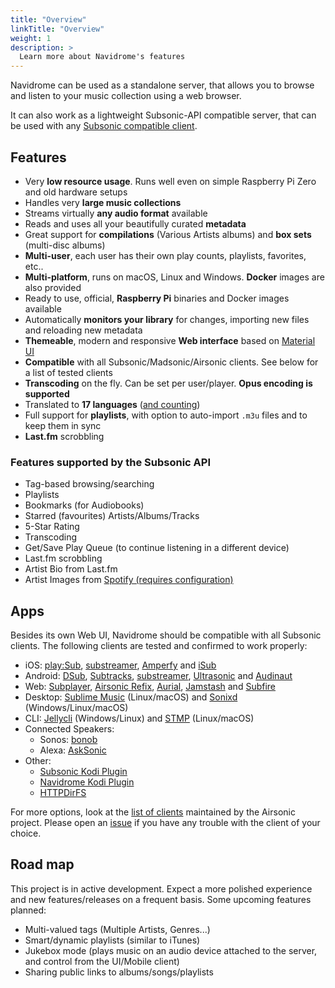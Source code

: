 ```yaml
---
title: "Overview"
linkTitle: "Overview"
weight: 1
description: >
  Learn more about Navidrome's features
---
```


Navidrome can be used as a standalone server, that allows you to browse and listen to your music collection using a web browser. 


It can also work as a lightweight Subsonic-API compatible server, that can be used with any 
[Subsonic compatible client](/docs/overview/#apps).

## Features

- Very **low resource usage**. Runs well even on simple Raspberry Pi Zero and old hardware setups
- Handles very **large music collections**
- Streams virtually **any audio format** available
- Reads and uses all your beautifully curated **metadata**
- Great support for **compilations** (Various Artists albums) and **box sets** (multi-disc albums)
- **Multi-user**, each user has their own play counts, playlists, favorites, etc..
- **Multi-platform**, runs on macOS, Linux and Windows. **Docker** images are also provided
- Ready to use, official, **Raspberry Pi** binaries and Docker images available
- Automatically **monitors your library** for changes, importing new files and reloading new metadata 
- **Themeable**, modern and responsive **Web interface** based on [Material UI](https://material-ui.com)
- **Compatible** with all Subsonic/Madsonic/Airsonic clients. See below for a list of tested clients
- **Transcoding** on the fly. Can be set per user/player. **Opus encoding is supported**
- Translated to **17 languages** ([and counting](/docs/developers/translations/))
- Full support for **playlists**, with option to auto-import `.m3u` files and to keep them in sync
- **Last.fm** scrobbling

### Features supported by the Subsonic API

- Tag-based browsing/searching
- Playlists
- Bookmarks (for Audiobooks)
- Starred (favourites) Artists/Albums/Tracks
- 5-Star Rating
- Transcoding
- Get/Save Play Queue (to continue listening in a different device)
- Last.fm scrobbling
- Artist Bio from Last.fm
- Artist Images from [Spotify (requires configuration)](/docs/usage/external-integrations/#spotify)

## Apps

Besides its own Web UI, Navidrome should be compatible with all Subsonic clients. The following clients are tested and confirmed to work properly:
- iOS: [play:Sub](http://michaelsapps.dk/playsubapp/), 
[substreamer](https://substreamerapp.com/),
[Amperfy](https://github.com/BLeeEZ/amperfy#readme) and 
[iSub](https://isub.app/)
- Android: [DSub](https://play.google.com/store/apps/details?id=github.daneren2005.dsub),
[Subtracks](https://github.com/austinried/subtracks#readme),
[substreamer](https://substreamerapp.com/),
[Ultrasonic](https://github.com/ultrasonic/ultrasonic#readme) and
[Audinaut](https://github.com/nvllsvm/Audinaut#readme)
- Web: [Subplayer](https://github.com/peguerosdc/subplayer#readme),
[Airsonic Refix](https://github.com/tamland/airsonic-refix#readme), 
[Aurial](http://shrimpza.github.io/aurial/),
[Jamstash](http://jamstash.com) and
[Subfire](http://p.subfireplayer.net/)
- Desktop: [Sublime Music](https://sublimemusic.app/) (Linux/macOS) and [Sonixd](https://github.com/jeffvli/sonixd) (Windows/Linux/macOS)
- CLI: [Jellycli](https://github.com/tryffel/jellycli#readme) (Windows/Linux) and [STMP](https://github.com/wildeyedskies/stmp#readme) (Linux/macOS)
- Connected Speakers:
  - Sonos: [bonob](https://github.com/simojenki/bonob#readme)
  - Alexa: [AskSonic](https://github.com/srichter/asksonic#readme)
- Other: 
  - [Subsonic Kodi Plugin](https://github.com/warwickh/plugin.audio.subsonic#readme)
  - [Navidrome Kodi Plugin](https://github.com/BobHasNoSoul/plugin.audio.navidrome#readme)
  - [HTTPDirFS](https://github.com/fangfufu/httpdirfs#readme)
    
For more options, look at the [list of clients](https://airsonic.github.io/docs/apps/) maintained by 
the Airsonic project. Please open an [issue](https://github.com/navidrome/navidrome/issues) if you have any 
trouble with the client of your choice.

## Road map

This project is in active development. Expect a more polished experience and new features/releases 
on a frequent basis. Some upcoming features planned: 

- Multi-valued tags (Multiple Artists, Genres...)
- Smart/dynamic playlists (similar to iTunes)
- Jukebox mode (plays music on an audio device attached to the server, and control from the UI/Mobile client)
- Sharing public links to albums/songs/playlists

